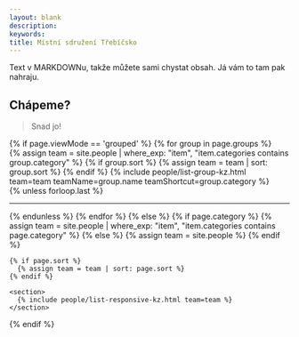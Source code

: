 ```yaml
---
layout: blank
description:
keywords:
title: Místní sdružení Třebíčsko
---
```


Text v MARKDOWNu, takže můžete sami chystat obsah. Já vám to tam pak nahraju.

## Chápeme?

> Snad jo!

<div>
    {% if page.viewMode == 'grouped' %}
    {% for group in page.groups %}
      <section>
        {% assign team = site.people | where_exp: "item", "item.categories contains group.category" %}
        {% if group.sort %}
          {% assign team = team | sort: group.sort %}
        {% endif %}
        {% include people/list-group-kz.html team=team teamName=group.name teamShortcut=group.category %}
      </section>
      {% unless forloop.last %}<hr class="hr--big" />{% endunless %}
    {% endfor %}
  {% else %}
    {% if page.category %}
      {% assign team = site.people | where_exp: "item", "item.categories contains page.category" %}
    {% else %}
      {% assign team = site.people %}
    {% endif %}

    {% if page.sort %}
      {% assign team = team | sort: page.sort %}
    {% endif %}

    <section>
      {% include people/list-responsive-kz.html team=team %}
    </section>
  {% endif %}
</div>
